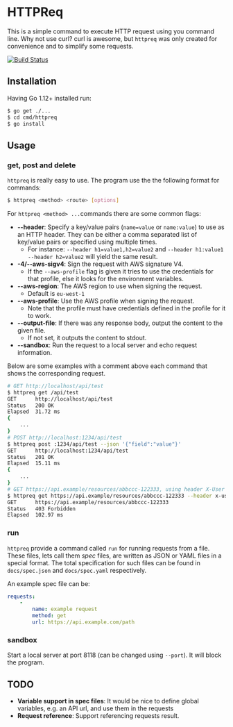 # HTTPReq

This is a simple command to execute HTTP request using you command line. Why not use curl? curl is awesome, but `httpreq` was only created for convenience and to simplify some requests.

[![Build Status](https://travis-ci.org/lunjon/httpreq.svg?branch=master)](https://travis-ci.org/lunjon/httpreq)

## Installation

Having Go 1.12+ installed run:

```sh
$ go get ./...
$ cd cmd/httpreq
$ go install
```

## Usage

### get, post and delete

`httpreq` is really easy to use. The program use the the following format for commands:

```sh
$ httpreq <method> <route> [options]
```

For `httpreq <method> ...`commands there are some common flags:

- **--header**: Specify a key/value pairs (`name=value` or `name:value`) to use as an HTTP header. They can be either a comma separated list of key/value pairs or specified using multiple times.
    * For instance: `--header h1=value1,h2=value2` and `--header h1:value1 --header h2=value2` will yield the same result.
- **-4/--aws-sigv4**: Sign the request with AWS signature V4.
    * If the `--aws-profile` flag is given it tries to use the credentials for that profile, else it looks for the environment variables.
- **--aws-region**: The AWS region to use when signing the request. 
    * Default is `eu-west-1`
- **--aws-profile**: Use the AWS profile when signing the request.
    * Note that the profile must have credentials defined in the profile for it to work.
- **--output-file**: If there was any response body, output the content to the given file.
    * If not set, it outputs the content to stdout.
- **--sandbox**: Run the request to a local server and echo request information.

Below are some examples with a comment above each command that shows the corresponding request.

```sh
# GET http://localhost/api/test
$ httpreq get /api/test
GET      http://localhost/api/test
Status   200 OK
Elapsed  31.72 ms
{
    ...
}
# POST http://localhost:1234/api/test 
$ httpreq post :1234/api/test --json '{"field":"value"}'
GET      http://localhost:1234/api/test
Status   201 OK
Elapsed  15.11 ms
{
    ...
}
# GET https://api.example/resources/abbccc-122333, using header X-User with value donald
$ httpreq get https://api.example/resources/abbccc-122333 --header x-user=donald
GET      https://api.example/resources/abbccc-122333
Status   403 Forbidden
Elapsed  102.97 ms
```

### run

`httpreq` provide a command called `run` for running requests from a file. These files, lets call them *spec* files, are written as JSON or YAML files in a special format. The total specification for such files can be found in `docs/spec.json` and `docs/spec.yaml` respectively.

An example spec file can be:

```yaml
requests:
    - 
        name: example request
        method: get
        url: https://api.example.com/path
```

### sandbox

Start a local server at port 8118 (can be changed using `--port`). It will block the program.

## TODO

- **Variable support in spec files**: It would be nice to define global variables, e.g. an API url, and use them in the requests
- **Request reference**: Support referencing requests result.
